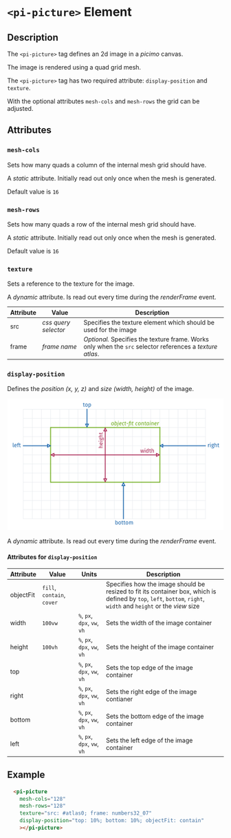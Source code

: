 # `<pi-picture>` Element

## Description

The `<pi-picture>` tag defines an 2d image in a *picimo* canvas.

The image is rendered using a quad grid mesh.

The `<pi-picture>` tag has two required attribute: `display-position` and `texture`.

With the optional attributes `mesh-cols` and `mesh-rows` the grid can be adjusted.

## Attributes

### `mesh-cols`

Sets how many quads a column of the internal mesh grid should have.

A *static* attribute. Initially read out only once when the mesh is generated.

Default value is `16`


### `mesh-rows`

Sets how many quads a row of the internal mesh grid should have.

A *static* attribute. Initially read out only once when the mesh is generated.

Default value is `16`


### `texture`

Sets a reference to the texture for the image.

A *dynamic* attribute. Is read out every time during the *renderFrame* event.

| Attribute | Value | Description |
|-----------|-------|-------------|
| src | *css query selector* | Specifies the texture element which should be used for the image |
| frame | *frame name* | *Optional.* Specifies the texture frame. Works only when the `src` selector references a *texture atlas*. |


### `display-position`

Defines the *position (x, y, z)* and *size (width, height)* of the image.

![picture display-position](../../../../doc/images/picture%20display-position.png)

A *dynamic* attribute. Is read out every time during the *renderFrame* event.

#### Attributes for `display-position`

| Attribute | Value | Units | Description |
|-----------|-------|-------|-------------|
| objectFit | `fill`, `contain`, `cover` | | Specifies how the image should be resized to fit its container box, which is defined by `top`, `left`, `bottom`, `right`, `width` and `height` or the *view* size |
| width | `100vw` | `%`, `px`, `dpx`, `vw`, `vh` | Sets the width of the image container |
| height | `100vh` | `%`, `px`, `dpx`, `vw`, `vh` | Sets the height of the image container |
| top | | `%`, `px`, `dpx`, `vw`, `vh` | Sets the top edge of the image container |
| right | | `%`, `px`, `dpx`, `vw`, `vh` | Sets the right edge of the image contianer |
| bottom | | `%`, `px`, `dpx`, `vw`, `vh` | Sets the bottom edge of the image container |
| left | | `%`, `px`, `dpx`, `vw`, `vh` | Sets the left edge of the image container |


## Example

```html
  <pi-picture
    mesh-cols="128"
    mesh-rows="128"
    texture="src: #atlas0; frame: numbers32_07"
    display-position="top: 10%; bottom: 10%; objectFit: contain"
    ></pi-picture>
```
